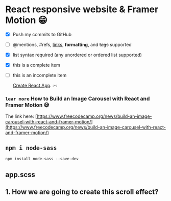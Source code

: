 # React responsive website & Framer Motion :grin:


- [x] Push my commits to GitHub

- [ ] @mentions, #refs, [links](), **formatting**, and <del>tags</del> supported
- [x] list syntax required (any unordered or ordered list supported)
- [x] this is a complete item
- [ ] this is an incomplete item

  [Create React App](https://github.com/facebook/create-react-app). :-: 


### `lear more` How to Build an Image Carousel with React and Framer Motion :sweat_smile:

The link here: [https://www.freecodecamp.org/news/build-an-image-carousel-with-react-and-framer-motion/](https://www.freecodecamp.org/news/build-an-image-carousel-with-react-and-framer-motion/)



## `npm i node-sass`

`npm install node-sass --save-dev`

## app.scss
<h2>
 1. How we are going to create this scroll effect?
</h2>